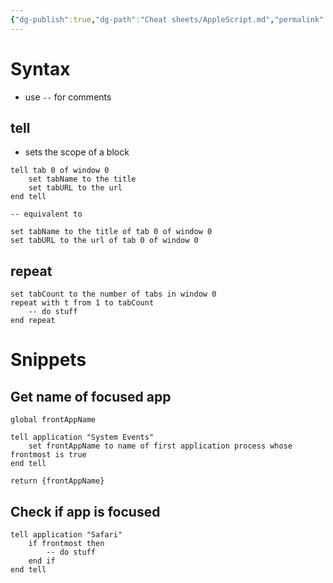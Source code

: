 ```yaml
---
{"dg-publish":true,"dg-path":"Cheat sheets/AppleScript.md","permalink":"/cheat-sheets/apple-script/","tags":["language/applescript"]}
---
```



# Syntax

- use `--` for comments

## tell

- sets the scope of a block

```applescript
tell tab 0 of window 0
    set tabName to the title
    set tabURL to the url
end tell

-- equivalent to

set tabName to the title of tab 0 of window 0
set tabURL to the url of tab 0 of window 0
```

## repeat

```applescript
set tabCount to the number of tabs in window 0
repeat with t from 1 to tabCount
    -- do stuff
end repeat
```

# Snippets

## Get name of focused app

```applescript
global frontAppName

tell application "System Events"
    set frontAppName to name of first application process whose frontmost is true
end tell

return {frontAppName}
```

## Check if app is focused

```applescript
tell application "Safari"
    if frontmost then
        -- do stuff
    end if
end tell
```
